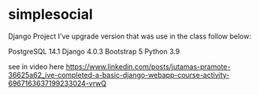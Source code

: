 # simplesocial
Django Project
I've upgrade version that was use in the class follow below:

PostgreSQL 14.1
Django 4.0.3
Bootstrap 5
Python 3.9

see in video here
https://www.linkedin.com/posts/jutamas-pramote-36625a62_ive-completed-a-basic-django-webapp-course-activity-6967163637199233024-vrwQ
